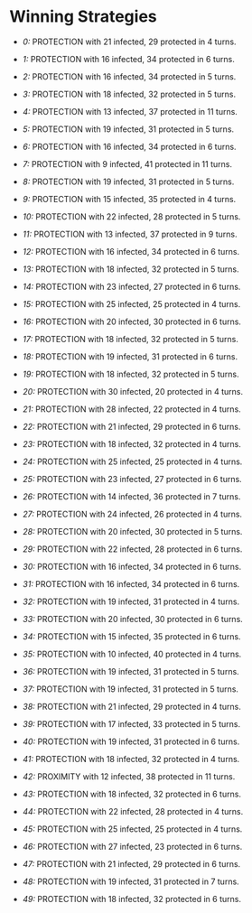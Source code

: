 # Winning Strategies

* _0:_ PROTECTION with 21 infected, 29 protected in 4 turns.


* _1:_ PROTECTION with 16 infected, 34 protected in 6 turns.


* _2:_ PROTECTION with 16 infected, 34 protected in 5 turns.


* _3:_ PROTECTION with 18 infected, 32 protected in 5 turns.


* _4:_ PROTECTION with 13 infected, 37 protected in 11 turns.


* _5:_ PROTECTION with 19 infected, 31 protected in 5 turns.


* _6:_ PROTECTION with 16 infected, 34 protected in 6 turns.


* _7:_ PROTECTION with 9 infected, 41 protected in 11 turns.


* _8:_ PROTECTION with 19 infected, 31 protected in 5 turns.


* _9:_ PROTECTION with 15 infected, 35 protected in 4 turns.


* _10:_ PROTECTION with 22 infected, 28 protected in 5 turns.


* _11:_ PROTECTION with 13 infected, 37 protected in 9 turns.


* _12:_ PROTECTION with 16 infected, 34 protected in 6 turns.


* _13:_ PROTECTION with 18 infected, 32 protected in 5 turns.


* _14:_ PROTECTION with 23 infected, 27 protected in 6 turns.


* _15:_ PROTECTION with 25 infected, 25 protected in 4 turns.


* _16:_ PROTECTION with 20 infected, 30 protected in 6 turns.


* _17:_ PROTECTION with 18 infected, 32 protected in 5 turns.


* _18:_ PROTECTION with 19 infected, 31 protected in 6 turns.


* _19:_ PROTECTION with 18 infected, 32 protected in 5 turns.


* _20:_ PROTECTION with 30 infected, 20 protected in 4 turns.


* _21:_ PROTECTION with 28 infected, 22 protected in 4 turns.


* _22:_ PROTECTION with 21 infected, 29 protected in 6 turns.


* _23:_ PROTECTION with 18 infected, 32 protected in 4 turns.


* _24:_ PROTECTION with 25 infected, 25 protected in 4 turns.


* _25:_ PROTECTION with 23 infected, 27 protected in 6 turns.


* _26:_ PROTECTION with 14 infected, 36 protected in 7 turns.


* _27:_ PROTECTION with 24 infected, 26 protected in 4 turns.


* _28:_ PROTECTION with 20 infected, 30 protected in 5 turns.


* _29:_ PROTECTION with 22 infected, 28 protected in 6 turns.


* _30:_ PROTECTION with 16 infected, 34 protected in 6 turns.


* _31:_ PROTECTION with 16 infected, 34 protected in 6 turns.


* _32:_ PROTECTION with 19 infected, 31 protected in 4 turns.


* _33:_ PROTECTION with 20 infected, 30 protected in 6 turns.


* _34:_ PROTECTION with 15 infected, 35 protected in 6 turns.


* _35:_ PROTECTION with 10 infected, 40 protected in 4 turns.


* _36:_ PROTECTION with 19 infected, 31 protected in 5 turns.


* _37:_ PROTECTION with 19 infected, 31 protected in 5 turns.


* _38:_ PROTECTION with 21 infected, 29 protected in 4 turns.


* _39:_ PROTECTION with 17 infected, 33 protected in 5 turns.


* _40:_ PROTECTION with 19 infected, 31 protected in 6 turns.


* _41:_ PROTECTION with 18 infected, 32 protected in 4 turns.


* _42:_ PROXIMITY with 12 infected, 38 protected in 11 turns.


* _43:_ PROTECTION with 18 infected, 32 protected in 6 turns.


* _44:_ PROTECTION with 22 infected, 28 protected in 4 turns.


* _45:_ PROTECTION with 25 infected, 25 protected in 4 turns.


* _46:_ PROTECTION with 27 infected, 23 protected in 6 turns.


* _47:_ PROTECTION with 21 infected, 29 protected in 6 turns.


* _48:_ PROTECTION with 19 infected, 31 protected in 7 turns.


* _49:_ PROTECTION with 18 infected, 32 protected in 6 turns.


